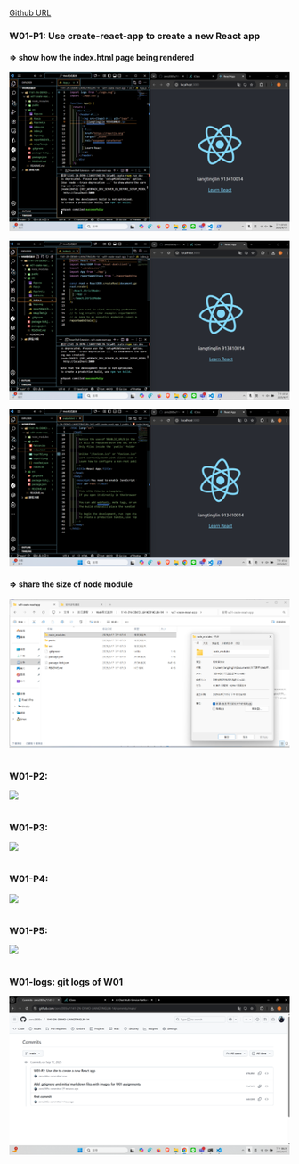 [Github URL](https://github.com/zero2005x/1141-2N-DEMO-LIANGTINGLIN-14)

### W01-P1: Use create-react-app to create a new React app

#### => show how the index.html page being rendered

![](w01-p1-1.png)

![](w01-p1-2.png)

![](w01-p1-3.png)

#### => share the size of node module

![](w01-p2-1.png)

```

```

### W01-P2:

![](w01-p2.png)

```

```

### W01-P3:

![](w01-p3.png)

```

```

### W01-P4:

![](w01-p4.png)

```

```

### W01-P5:

![](w01-p5.png)

```

```

### W01-logs: git logs of W01

![](w01-logs.png)
